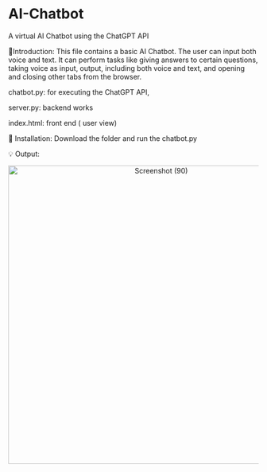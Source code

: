 # AI-Chatbot
A virtual AI Chatbot using the ChatGPT API

📌Introduction: This file contains a basic AI Chatbot. The user can input both voice and text. It can perform tasks like giving answers to certain questions, taking voice as input, output, including both voice and text, and opening and closing other tabs from the browser.

   chatbot.py: for executing the ChatGPT API,

   server.py: backend works

   index.html: front end ( user view)

📌 Installation: Download the folder and run the chatbot.py

💡 Output:

<p align="center">
  <img src="https://github.com/user-attachments/assets/58eb1d39-748b-49f0-a48b-8207d6d105a4" alt="Screenshot (90)" width="600">
</p>

